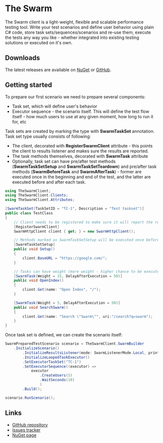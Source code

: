 # The Swarm
The Swarm client is a light-weight, flexible and scalable performance testing tool. Write your test scenarios and define user behavior using plain C# code, store task sets/sequences/scenarios and re-use them, execute the tests any way you like - whether integrated into existing testing solutions or executed on it's own.

## Downloads
The latest releases are available on [NuGet](https://www.nuget.org/packages/TheSwarmClient) or [GitHub](https://github.com/TheSwarmProject/TheSwarmClient/releases).

## Getting started
To prepare our first scenario we need to prepare several components:
- Task set, which will define user's behavior
- Executor sequence - the scenario itself. This will define the test flow itself - how much users to use at any given moment, how long to run it for, etc

Task sets are created by marking the type with **SwarmTaskSet** annotation. Task set type usually consists of following:
- The client, decorated with **RegisterSwarmClient** attribute - this points the client to results listener and makes sure the results are reported.
- The task methods themselves, decorated with **SwarmTask** attribute
- Optionally, task set can have pre/after test methods (**SwarmTaskSetSetup** and **SwarmTaskSetTeardown**) and pre/after task methods (**SwarmBeforeTask** and **SwarmAfterTask**) - former are executed once in the beginning and end of the test, and the latter are executed before and after each task.
```cs
using TheSwarmClient;
using TheSwarmClient.Clients;
using TheSwarmClient.Attributes;

[SwarmTaskSet(TaskSetID = "TC-1", Description = "Test taskset")]
public class TestClass
{
    // Client needs to be registered to make sure it will report the results to results listener
    [RegisterSwarmClient]
    SwarmHttpClient client { get; } = new SwarmHttpClient();

    // Methods marked as SwarmTaskSetSetup will be executed once before the task loop begins
    [SwarmTaskSetSetup]
    public void Setup()
    {
        client.BaseURL = "https://google.com/";
    }

    // Tasks can have weight (more weight - higher chance to be executed) and set delay after the execution in milliseconds
    [SwarmTask(Weight = 15, DelayAfterExecution = 50)]
    public void OpenIndex()
    {
        client.Get(name: "Open Index", "/");
    }

    [SwarmTask(Weight = 5, DelayAfterExecution = 50)]
    public void SearchSwarm()
    {
        client.Get(name: "Search \"Swarm\"", uri:"/search?q=swarm");
    }
}
```

Once task set is defined, we can create the scenario itself:
```cs
SwarmPreparedTestScenario scenario = TheSwarmClient.SwarmBuilder
    .InitializeScenario()
        .InitializeResultsListener(mode: SwarmListenerMode.Local, printStats: true)     // Initialize local results listener and enable current stats printing in console
        .InitializeLoopedTaskExecutor()                                                 // Initialize looped task executor
        .SetExecutorTaskSet("TC-1")                                                     // Use the task set TC-1 we've created earlier
        .SetExecutorSequence((executor) =>                                              // Define the executor sequence - the scenario itself
            executor
                .CreateUsers(5)                                                         // Create 5 users at once and start execution
                .WaitSeconds(10)                                                        // Keep them working for 10 seconds
                )
        .Build();

scenario.RunScenario();                                                                 // Start execution
```

## Links
- [GitHub repository](https://github.com/TheSwarmProject/TheSwarmClient)
- [Issues tracker](https://github.com/TheSwarmProject/TheSwarmClient/issues)
- [NuGet page](https://www.nuget.org/packages/TheSwarmClient)